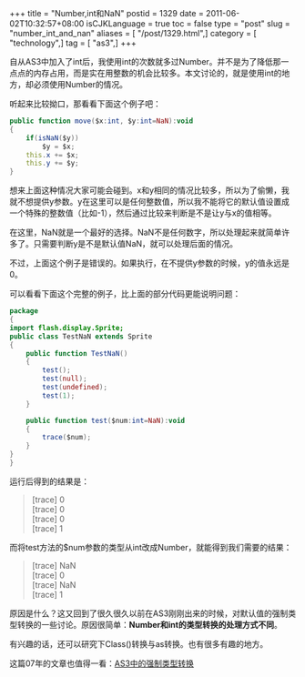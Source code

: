 +++
title = "Number,int和NaN"
postid = 1329
date = 2011-06-02T10:32:57+08:00
isCJKLanguage = true
toc = false
type = "post"
slug = "number_int_and_nan"
aliases = [ "/post/1329.html",]
category = [ "technology",]
tag = [ "as3",]
+++


自从AS3中加入了int后，我使用int的次数就多过Number。并不是为了降低那一点点的内存占用，而是实在用整数的机会比较多。本文讨论的，就是使用int的地方，却必须使用Number的情况。

听起来比较拗口，那看看下面这个例子吧：

``` actionscript
public function move($x:int, $y:int=NaN):void
{
	if(isNaN($y))
		$y = $x;
	this.x += $x;
	this.y += $y;
}
```

想来上面这种情况大家可能会碰到。x和y相同的情况比较多，所以为了偷懒，我就不想提供y参数。y在这里可以是任何整数值，所以我不能将它的默认值设置成一个特殊的整数值（比如-1），然后通过比较来判断是不是让y与x的值相等。

在这里，NaN就是一个最好的选择。NaN不是任何数字，所以处理起来就简单许多了。只需要判断y是不是默认值NaN，就可以处理后面的情况。

不过，上面这个例子是错误的。如果执行，在不提供y参数的时候，y的值永远是0。

可以看看下面这个完整的例子，比上面的部分代码更能说明问题：

``` actionscript
package
{
import flash.display.Sprite;
public class TestNaN extends Sprite
{
	public function TestNaN()
	{
		test();
		test(null);
		test(undefined);
		test(1);
	}

	public function test($num:int=NaN):void
	{
		trace($num);
	}
}
}
```

运行后得到的结果是：

>[trace] 0  
>[trace] 0  
>[trace] 0  
>[trace] 1  

而将test方法的$num参数的类型从int改成Number，就能得到我们需要的结果：

>[trace] NaN  
>[trace] 0  
>[trace] NaN  
>[trace] 1  

原因是什么？这又回到了很久很久以前在AS3刚刚出来的时候，对默认值的强制类型转换的一些讨论。原因很简单：**Number和int的类型转换的处理方式不同**。

有兴趣的话，还可以研究下Class()转换与as转换。也有很多有趣的地方。

这篇07年的文章也值得一看：<a href="http://www.zhuoqun.net/html/y2007/654.html" target="_blank">AS3中的强制类型转换</a>
